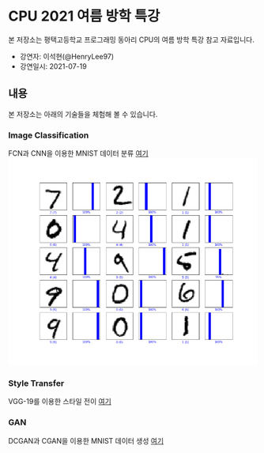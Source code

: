 # CPU 2021 여름 방학 특강
본 저장소는 평택고등학교 프로그래밍 동아리 CPU의 여름 방학 특강 참고 자료입니다.
* 강연자: 이석현(@HenryLee97)
* 강연일시: 2021-07-19

## 내용
본 저장소는 아래의 기술들을 체험해 볼 수 있습니다.

### Image Classification
FCN과 CNN을 이용한 MNIST 데이터 분류 [여기](./MNIST.ipynb)
![mnist_result](./images/mnist_classification_result.png)

### Style Transfer
VGG-19를 이용한 스타일 전이 [여기](./Style%20Transfer.ipynb)

### GAN
DCGAN과 CGAN을 이용한 MNIST 데이터 생성 [여기](./GAN.ipynb)

